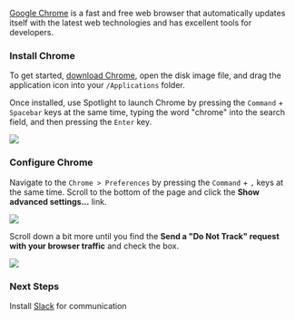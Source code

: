 [Google Chrome](https://www.google.com/chrome/) is a fast and free web browser that automatically updates itself with the latest web technologies and has excellent tools for developers.

### Install Chrome

To get started, [download Chrome](https://www.google.com/chrome/browser/desktop/), open the disk image file, and drag the application icon into your `/Applications` folder.

Once installed, use Spotlight to launch Chrome by pressing the `Command` + `Spacebar` keys at the same time, typing the word "chrome" into the search field, and then pressing the `Enter` key.

![](https://i.imgur.com/qnONHeW.jpg)

### Configure Chrome

Navigate to the `Chrome > Preferences` by pressing the `Command` + `,` keys at the same time. Scroll to the bottom of the page and click the **Show advanced settings...** link.

![](https://i.imgur.com/O7jFfxQ.png)

Scroll down a bit more until you find the **Send a "Do Not Track" request with your browser traffic** and check the box.

![](https://i.imgur.com/NAWbEim.png)

### Next Steps

Install [Slack](Slack.md) for communication
